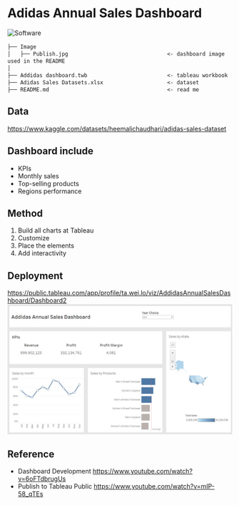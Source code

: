 # Adidas Annual Sales Dashboard

![Software](https://img.shields.io/badge/%20Tableau-FFFFFF?style=for-the-badge&logo=Tableau&logoColor=0077B5)

 
```
├── Image
│   ├── Publish.jpg                               <- dashboard image used in the README                    
│
├── Addidas dashboard.twb                         <- tableau workbook
├── Adidas Sales Datasets.xlsx                    <- dataset
├── README.md                                     <- read me
```
## Data 
https://www.kaggle.com/datasets/heemalichaudhari/adidas-sales-dataset

## Dashboard include
* KPIs
* Monthly sales
* Top-selling products
* Regions performance

## Method
1. Build all charts at Tableau
2. Customize
3. Place the elements
4. Add interactivity

## Deployment
https://public.tableau.com/app/profile/ta.wei.lo/viz/AddidasAnnualSalesDashboard/Dashboard2
 <img src="https://github.com/Taweilo/Adidas_Sales_Dashbaord/blob/main/Publish.jpg" width="1100">

## Reference
* Dashboard Development https://www.youtube.com/watch?v=6oFTdbrugUs
* Publish to Tableau Public https://www.youtube.com/watch?v=mIP-58_qTEs
